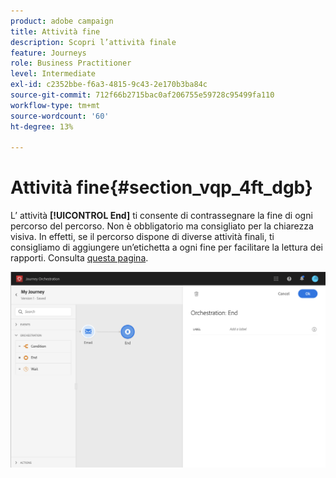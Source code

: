 ```yaml
---
product: adobe campaign
title: Attività fine
description: Scopri l’attività finale
feature: Journeys
role: Business Practitioner
level: Intermediate
exl-id: c2352bbe-f6a3-4815-9c43-2e170b3ba84c
source-git-commit: 712f66b2715bac0af206755e59728c95499fa110
workflow-type: tm+mt
source-wordcount: '60'
ht-degree: 13%

---
```


# Attività fine{#section_vqp_4ft_dgb}

L’ attività **[!UICONTROL End]** ti consente di contrassegnare la fine di ogni percorso del percorso. Non è obbligatorio ma consigliato per la chiarezza visiva. In effetti, se il percorso dispone di diverse attività finali, ti consigliamo di aggiungere un’etichetta a ogni fine per facilitare la lettura dei rapporti. Consulta [questa pagina](../reporting/about-journey-reports.md).

![](../assets/journey54.png)
